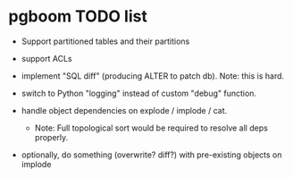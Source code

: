 pgboom TODO list
================

* Support partitioned tables and their partitions

* support ACLs

* implement "SQL diff" (producing ALTER to patch db). Note: this is hard.

* switch to Python "logging" instead of custom "debug" function.

* handle object dependencies on explode / implode / cat.
  * Note: Full topological sort would be required to resolve all deps properly.

* optionally, do something (overwrite? diff?) with pre-existing objects on implode

